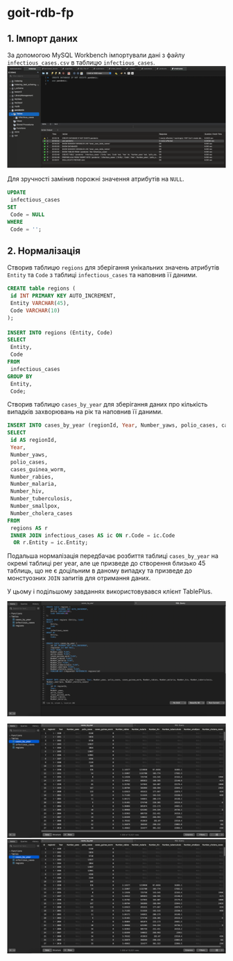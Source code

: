 # goit-rdb-fp

## 1. Імпорт даних

За допомогою MySQL Workbench імпортували дані з файлу `infectious_cases.csv` в таблицю `infectious_cases`.
![csv import](img/p1.png)

Для зручності замінив порожні значення атрибутів на `NULL`.

```sql
UPDATE
 infectious_cases
SET
 Code = NULL
WHERE
 Code = '';
```

## 2. Нормалізація

Створив таблицю `regions` для зберігання унікальних значень атрибутів `Entity` та `Code` з таблиці `infectious_cases` та наповнив її даними.

```sql
CREATE table regions (
 id INT PRIMARY KEY AUTO_INCREMENT,
 Entity VARCHAR(45), 
 Code VARCHAR(10)
);

INSERT INTO regions (Entity, Code)
SELECT
 Entity,
 Code
FROM
 infectious_cases
GROUP BY
 Entity,
 Code;

```

Створив таблицю `cases_by_year` для зберігання даних про кількість випадків захворювань на рік та наповнив її даними.

```sql
INSERT INTO cases_by_year (regionId, Year, Number_yaws, polio_cases, cases_guinea_worm, Number_rabies, Number_malaria, Number_hiv, Number_tuberculosis, Number_smallpox, Number_cholera_cases)
SELECT
 id AS regionId,
 Year,
 Number_yaws,
 polio_cases,
 cases_guinea_worm,
 Number_rabies,
 Number_malaria,
 Number_hiv,
 Number_tuberculosis,
 Number_smallpox,
 Number_cholera_cases
FROM
 regions AS r
 INNER JOIN infectious_cases AS ic ON r.Code = ic.Code
  OR r.Entity = ic.Entity;
```

Подальша нормалізація передбачає розбиття таблиці `cases_by_year` на окремі таблиці per year, але це призведе до створення близько 45 таблиць, що не є доцільним в даному випадку та призведе до монстуозних `JOIN` запитів для отримання даних.

У цьому і подільшому завданнях використовувався клієнт TablePlus.

![create tables](img/p2-1.png)

![cases_by_year](img/p2-2.png)
![regions](img/p2-2.png)
